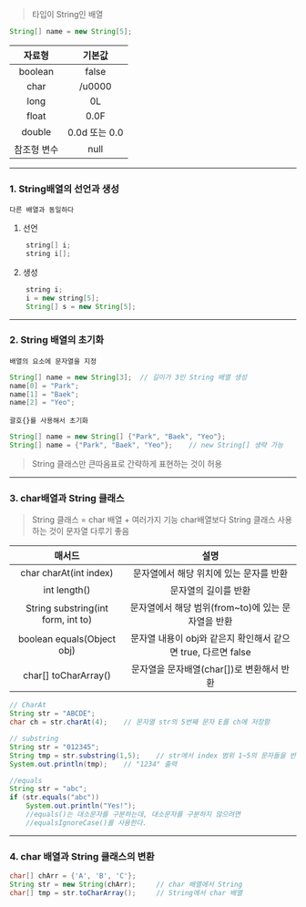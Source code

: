 > 타입이 String인 배열

```java
String[] name = new String[5];
```

|자료형|기본값|
|:---:|:---:|
|boolean|false|
|char|/u0000|
|long|0L|
|float|0.0F|
|double|0.0d 또는 0.0|
|참조형 변수|null|

---

### 1. String배열의 선언과 생성
`다른 배열과 동일하다`

1. 선언
```java
	string[] i;
    string i[];
```

2. 생성
```java
	string i;
	i = new string[5]; 
	String[] s = new String[5]; 
```

---
### 2. String 배열의 초기화
`배열의 요소에 문자열을 지정`

```java
String[] name = new String[3];	// 길이가 3인 String 배열 생성
name[0] = "Park";
name[1] = "Baek";
name[2] = "Yeo";
```

`괄호{}를 사용해서 초기화`

```java
String[] name = new String[] {"Park", "Baek", "Yeo"};
String[] name = {"Park", "Baek", "Yeo"};	// new String[] 생략 가능
```
>String 클래스만 큰따옴표로 간략하게 표현하는 것이 허용

---

### 3. char배열과 String 클래스
>String 클래스 = char 배열 + 여러가지 기능
char배열보다 String 클래스 사용하는 것이 문자열 다루기 좋음

|매서드|설명|
|:--:|:---:|
|char charAt(int index)|문자열에서 해당 위치에 있는 문자를 반환|
|int length()|문자열의 길이를 반환|
|String substring(int form, int to)|문자열에서 해당 범위(from~to)에 있는 문자열을 반환|
|boolean equals(Object obj)| 문자열 내용이 obj와 같은지 확인해서 같으면 true, 다르면 false|
|char[] toCharArray()|문자열을 문자배열(char[])로 변환해서 반환|

```java
// CharAt
String str = "ABCDE";
char ch = str.charAt(4);	// 문자열 str의 5번째 문자 E를 ch에 저장함

// substring
String str = "012345";
String tmp = str.substring(1,5);	// str에서 index 범위 1~5의 문자들을 반환
System.out.println(tmp);	// "1234" 출력

//equals
String str = "abc";
if (str.equals("abc"))
	System.out.println("Yes!");
    //equals()는 대소문자를 구분하는데, 대소문자를 구분하지 않으려면 
    //equalsIgnoreCase()를 사용한다.
```

---

### 4. char 배열과 String 클래스의 변환

```java
char[] chArr = {'A', 'B', 'C'};
String str = new String(chArr);		// char 배열에서 String
char[] tmp = str.toCharArray();		// String에서 char 배열
```

